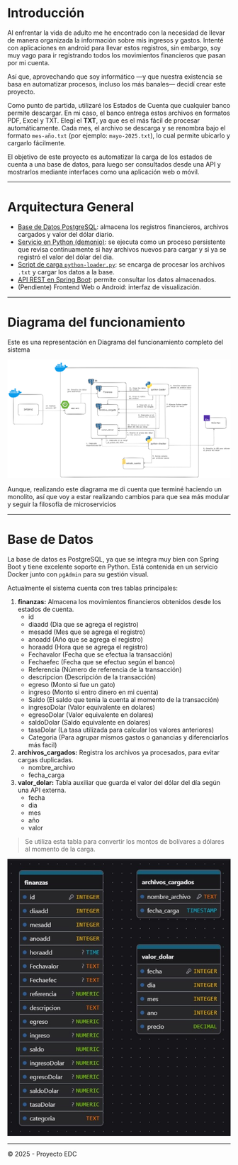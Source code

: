 # Introducción
Al enfrentar la vida de adulto me he encontrado con la necesidad de llevar de manera organizada la información sobre mis ingresos y gastos. Intenté con aplicaciones en android para llevar estos registros, sin embargo, soy muy vago para ir registrando todos los movimientos financieros que pasan por mi cuenta.

Así que, aprovechando que soy informático —y que nuestra existencia se basa en automatizar procesos, incluso los más banales— decidí crear este proyecto.

Como punto de partida, utilizaré los Estados de Cuenta que cualquier banco permite descargar. En mi caso, el banco entrega estos archivos en formatos PDF, Excel y TXT. Elegí el **TXT**, ya que es el más fácil de procesar automáticamente. Cada mes, el archivo se descarga y se renombra bajo el formato `mes-año.txt` (por ejemplo: `mayo-2025.txt`), lo cual permite ubicarlo y cargarlo fácilmente.

El objetivo de este proyecto es automatizar la carga de los estados de cuenta a una base de datos, para luego ser consultados desde una API y mostrarlos mediante interfaces como una aplicación web o móvil.

---

# Arquitectura General
- [Base de Datos PostgreSQL](#base-de-datos): almacena los registros financieros, archivos cargados y valor del dólar diario.
- [Servicio en Python (demonio)](./carga-datos/): se ejecuta como un proceso persistente que revisa continuamente si hay archivos nuevos para cargar y si ya se registró el valor del dólar del día.
- [Script de carga `python-loader.py`](./carga-datos/): se encarga de procesar los archivos `.txt` y cargar los datos a la base.
- [API REST en Spring Boot](./api/): permite consultar los datos almacenados.
- (Pendiente) Frontend Web o Android: interfaz de visualización.

---

# Diagrama del funcionamiento
Este es una representación en Diagrama del funcionamiento completo del sistema

![Diagrama-EDC-Loader-V1](media/Diagrama-V1.png)

Aunque, realizando este diagrama me di cuenta que terminé haciendo un monolito, así que voy a estar realizando cambios para que sea más modular y seguir la filosofía de microservicios

---

# Base de Datos
La base de datos es PostgreSQL, ya que se integra muy bien con Spring Boot y tiene excelente soporte en Python. Está contenida en un servicio Docker junto con `pgAdmin` para su gestión visual.

Actualmente el sistema cuenta con tres tablas principales:
1. **finanzas:** Almacena los movimientos financieros obtenidos desde los estados de cuenta.
   - id
   - diaadd (Dia que se agrega el registro)
   - mesadd (Mes que se agrega el registro)
   - anoadd (Año que se agrega el registro)
   - horaadd (Hora que se agrega el registro)
   - Fechavalor (Fecha que se efectua la transacción)
   - Fechaefec (Fecha que se efectuo según el banco)
   - Referencia (Número de referencia de la transacción)
   - descripcion (Descripción de la transacción)
   - egreso (Monto si fue un gato)
   - ingreso (Monto si entro dinero en mi cuenta)
   - Saldo (El saldo que tenia la cuenta al momento de la transacción)
   - ingresoDolar (Valor equivalente en dolares)
   - egresoDolar (Valor equivalente en dolares)
   - saldoDolar (Saldo equivalente en dolares)
   - tasaDolar (La tasa utilizada para calcular los valores anteriores)
   - Categoria (Para agrupar mismos gastos o ganancias y diferenciarlos más facil)
2. **archivos_cargados:** Registra los archivos ya procesados, para evitar cargas duplicadas.
   - nombre_archivo
   - fecha_carga
3. **valor_dolar:** Tabla auxiliar que guarda el valor del dólar del día según una API externa.
   - fecha
   - dia
   - mes
   - año
   - valor
>Se utiliza esta tabla para convertir los montos de bolívares a dólares al momento de la carga.

![diagrama ER](media/ER-Project-Finanzas.jpeg)

---

© 2025 - Proyecto EDC